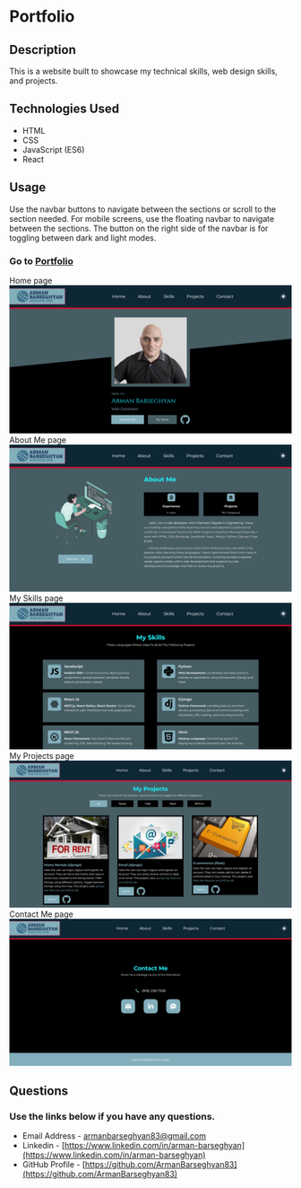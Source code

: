 # Portfolio

## Description
This is a website built to showcase my technical skills, web design skills, and projects.

## Technologies Used
- HTML
- CSS
- JavaScript (ES6)
- React

## Usage
Use the navbar buttons to navigate between the sections or scroll to the section needed. For mobile screens, use the floating navbar to navigate between the sections. The button on the right side of the navbar is for toggling between dark and light modes. 

### Go to [Portfolio](https://armanbarseghyan83.github.io/portfolio/)

Home page
![Home page](./src/assets/home.png)
About Me page
![About Me page](./src/assets/about.png)
My Skills page
![My Skills page](./src/assets/skills.png)
My Projects page
![My Projects page](./src/assets/projects.png)
Contact Me page
![Contact Me page](./src/assets/contact.png)

## Questions
### Use the links below if you have any questions.
- Email Address - [armanbarseghyan83@gmail.com](mailto:armanbarseghyan83@gmail.com)
- Linkedin - [https://www.linkedin.com/in/arman-barseghyan](https://www.linkedin.com/in/arman-barseghyan)
- GitHub Profile - [https://github.com/ArmanBarseghyan83](https://github.com/ArmanBarseghyan83)
